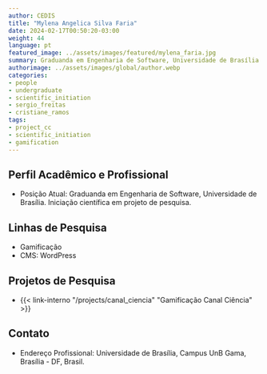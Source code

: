 ```yaml
---
author: CEDIS
title: "Mylena Angelica Silva Faria"
date: 2024-02-17T00:50:20-03:00
weight: 44
language: pt
featured_image: ../assets/images/featured/mylena_faria.jpg
summary: Graduanda em Engenharia de Software, Universidade de Brasília 
authorimage: ../assets/images/global/author.webp
categories: 
- people
- undergraduate
- scientific_initiation
- sergio_freitas
- cristiane_ramos
tags: 
- project_cc
- scientific_initiation
- gamification
---
```

## Perfil Acadêmico e Profissional
- Posição Atual: Graduanda em Engenharia de Software, Universidade de Brasília. Iniciação científica em projeto de pesquisa.

## Linhas de Pesquisa
- Gamificação
- CMS: WordPress

## Projetos de Pesquisa
- {{< link-interno "/projects/canal_ciencia" "Gamificação Canal Ciência" >}}

## Contato
- Endereço Profissional: Universidade de Brasília, Campus UnB Gama, Brasília - DF, Brasil.